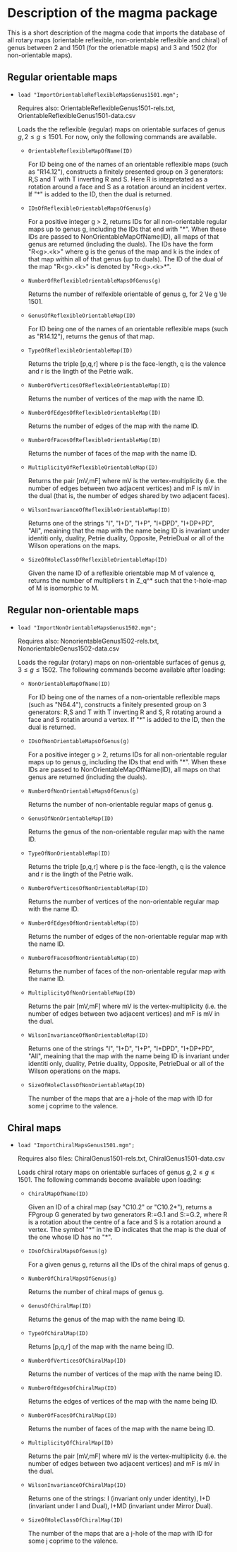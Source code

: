 # Description of the magma package

This is a short description of the magma code that imports the database of all rotary maps (orientable reflexible, non-orientable reflexible and chiral) of genus between 2 and 1501 (for the orienatble maps) and 3 and 1502 (for non-orientable maps).

## Regular orientable maps

* ``load "ImportOrientableReflexibleMapsGenus1501.mgm";``

  Requires also: OrientableReflexibleGenus1501-rels.txt, OrientableReflexibleGenus1501-data.csv

  Loads the the reflexible (regular) maps on orientable surfaces of genus $g, 2\le g \le 1501$.
  For now, only the following commands are available.

  * ``OrientableReflexibleMapOfName(ID)``

     For ID being one of the names of an orientable reflexible maps (such as "R14.12"),
     constructs a finitely presented group on 3 generators: R,S and T with T inverting R and S.
     Here R is intepretated as a rotation around a face and S as a rotation around an incident vertex.
     If "\*" is added to the ID, then the dual is returned.

  * ``IDsOfReflexibleOrientableMapsOfGenus(g)``

     For a positive integer g > 2, returns IDs for all non-orientable regular maps up to genus g,
     including the IDs that end with "\*". When these IDs are passed to NonOrientableMapOfName(ID),
     all maps of that genus are returned (including the duals). The IDs have the form "R\<g>.\<k>" where
     g is the genus of the map and k is the index of that map within all of that genus (up to duals). The ID of the dual of the map "R\<g>.\<k>" is denoted by "R\<g>.\<k>\*".

  * ``NumberOfReflexibleOrientableMapsOfGenus(g)``

     Returns the number of relfexible orientable of genus g, for 2 \le g \le 1501.

  * ``GenusOfReflexibleOrientableMap(ID)``

     For ID being one of the names of an orientable reflexible maps (such as "R14.12"), returns the genus of that map.

  * ``TypeOfReflexibleOrientableMap(ID)``

     Returns the triple [p,q,r] where p is the face-length, q is the valence and r is the lingth
     of the Petrie walk.

  * ``NumberOfVerticesOfReflexibleOrientableMap(ID)``

     Returns the number of vertices of the map with the name ID.

  * ``NumberOfEdgesOfReflexibleOrientableMap(ID)``

     Returns the number of edges of the map with the name ID.

  * ``NumberOfFacesOfReflexibleOrientableMap(ID)``

     Returns the number of faces of the map with the name ID.

  * ``MultiplicityOfReflexibleOrientableMap(ID)``

     Returns the pair [mV,mF] where mV is the vertex-multiplicity (i.e. the number of edges
     between two adjacent vertices) and mF is mV in the dual (that is, the number of edges shared by
     two adjacent faces).

  * ``WilsonInvarianceOfReflexibleOrientableMap(ID)``

     Returns one of the strings "I", "I+D", "I+P", "I+DPD", "I+DP+PD", "All",
     meaining that the map with the name being ID is invariant under identiti only,
     duality, Petrie duality, Opposite, PetrieDual or all of the Wilson operations on the maps.

  * ``SizeOfHoleClassOfReflexibleOrientableMap(ID)``

     Given the name ID of a reflexible orientable map M of valence q, returns the number of multipliers t in Z_q^*
     such that the t-hole-map of M is isomorphic to M.

## Regular non-orientable maps

* ``load "ImportNonOrientableMapsGenus1502.mgm";``

   Requires also: NonorientableGenus1502-rels.txt, NonorientableGenus1502-data.csv

   Loads the regular (rotary) maps on non-orientable surfaces of genus $g, 3\le g \le 1502$.
   The following commands become available after loading:

  * ``NonOrientableMapOfName(ID)``

     For ID being one of the names of a non-orientable reflexible maps (such as "N64.4"),
     constructs a finitely presented group on 3 generators: R,S and T with T inverting R and S,
     R rotating around a face and S rotatin around a vertex.
     If "\*" is added to the ID, then the dual is returned.

  * ``IDsOfNonOrientableMapsOfGenus(g)``

     For a positive integer g > 2, returns IDs for all non-orientable regular maps up to genus g,
     including the IDs that end with "\*". When these IDs are passed to NonOrientableMapOfName(ID),
     all maps on that genus are returned (including the duals).

  * ``NumberOfNonOrientableMapsOfGenus(g)``

     Returns the number of non-orientable regular maps of genus g.

  * ``GenusOfNonOrientableMap(ID)``

     Returns the genus of the non-orientable regular map with the name ID.

  * ``TypeOfNonOrientableMap(ID)``

     Returns the triple [p,q,r] where p is the face-length, q is the valence and r is the lingth
     of the Petrie walk.

  * ``NumberOfVerticesOfNonOrientableMap(ID)``

     Returns the number of vertices of the non-orientable regular map with the name ID.

  * ``NumberOfEdgesOfNonOrientableMap(ID)``

     Returns the number of edges of the non-orientable regular map with the name ID.

  * ``NumberOfFacesOfNonOrientableMap(ID)``

     Returns the number of faces of the non-orientable regular map with the name ID.

  * ``MultiplicityOfNonOrientableMap(ID)``

     Returns the pair [mV,mF] where mV is the vertex-multiplicity (i.e. the number of edges
     between two adjacent vertices) and mF is mV in the dual.

  * ``WilsonInvarianceOfNonOrientableMap(ID)``

     Returns one of the strings "I", "I+D", "I+P", "I+DPD", "I+DP+PD", "All",
     meaining that the map with the name being ID is invariant under identiti only,
     duality, Petrie duality, Opposite, PetrieDual or all of the Wilson operations on the maps.

  * ``SizeOfHoleClassOfNonOrientableMap(ID)``

     The number of the maps that are a j-hole of the map with ID for some j coprime to the valence.

## Chiral maps

* ``load "ImportChiralMapsGenus1501.mgm";``

   Requires also files: ChiralGenus1501-rels.txt, ChiralGenus1501-data.csv

   Loads chiral rotary maps on orientable surfaces of genus $g, 2\le g \le 1501$.
   The following commands become available upon loading:

  * ``ChiralMapOfName(ID)``

     Given an ID of a chiral map (say "C10.2" or "C10.2\*"), returns a FPgroup G
     generated by two generators R:=G.1 and S:=G.2, where R is
     a rotation about the centre of a face and S is a rotation around a vertex.
     The symbol "\*" in the ID indicates that the map is the dual of the one
     whose ID has no "\*".

  * ``IDsOfChiralMapsOfGenus(g)``

     For a given genus g, returns all the IDs of the chiral maps of genus g.

  * ``NumberOfChiralMapsOfGenus(g)``

     Returns the number of chiral maps of genus g.

  * ``GenusOfChiralMap(ID)``

     Returns the genus of the map with the name being ID.

  * ``TypeOfChiralMap(ID)``

     Returns [p,q,r] of the map with the name being ID.

  * ``NumberOfVerticesOfChiralMap(ID)``

     Returns the number of vertices of the map with the name being ID.

  * ``NumberOfEdgesOfChiralMap(ID)``

     Returns the edges of vertices of the map with the name being ID.

  * ``NumberOfFacesOfChiralMap(ID)``

     Returns the number of faces of the map with the name being ID.

  * ``MultiplicityOfChiralMap(ID)``

     Returns the pair [mV,mF] where mV is the vertex-multiplicity (i.e. the number of edges
     between two adjacent vertices) and mF is mV in the dual.

  * ``WilsonInvarianceOfChiralMap(ID)``

     Returns one of the strings: I (invariant only under identity), I+D (invariant under I and Dual), I+MD (invariant under Mirror Dual).

  * ``SizeOfHoleClassOfChiralMap(ID)``

     The number of the maps that are a j-hole of the map with ID for some j coprime to the valence.

